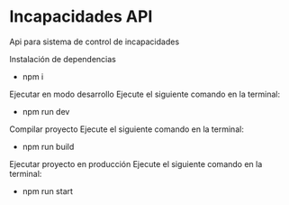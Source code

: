# Incapacidades API

Api para sistema de control de incapacidades

Instalación de dependencias

- npm i

Ejecutar en modo desarrollo
Ejecute el siguiente comando en la terminal:

- npm run dev

Compilar proyecto
Ejecute el siguiente comando en la terminal:

- npm run build

Ejecutar proyecto en producción
Ejecute el siguiente comando en la terminal:

- npm run start
